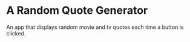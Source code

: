 # A Random Quote Generator
 An app that displays random movie and tv quotes each time a button is clicked.
